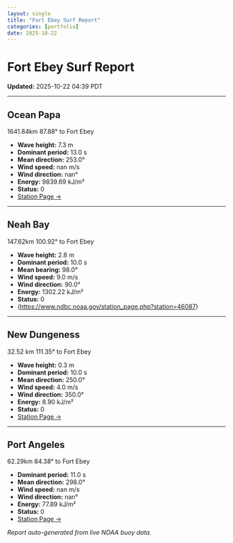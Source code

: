 ```yaml
---
layout: single
title: "Fort Ebey Surf Report"
categories: [portfolio]
date: 2025-10-22
---
```


# Fort Ebey Surf Report
**Updated:** 2025-10-22 04:39 PDT

---

## Ocean Papa 
1641.84km 87.88° to Fort Ebey
- **Wave height:** 7.3 m  
- **Dominant period:** 13.0 s  
- **Mean direction:** 253.0°  
- **Wind speed:** nan m/s  
- **Wind direction:** nan°  
- **Energy:** 9839.69 kJ/m²  
- **Status:** 0  
- [Station Page →](https://www.ndbc.noaa.gov/station_page.php?station=46246)

---

## Neah Bay 
147.62km 100.92° to Fort Ebey

- **Wave height:** 2.8 m  
- **Dominant period:** 10.0 s  
- **Mean bearing:** 98.0°  
- **Wind speed:** 9.0 m/s  
- **Wind direction:** 90.0°  
- **Energy:** 1302.22 kJ/m²  
- **Status:** 0  
- (https://www.ndbc.noaa.gov/station_page.php?station=46087)

---

## New Dungeness 
32.52 km 111.35° to Fort Ebey 

- **Wave height:** 0.3 m  
- **Dominant period:** 10.0 s  
- **Mean direction:** 250.0°  
- **Wind speed:** 4.0 m/s  
- **Wind direction:** 350.0°  
- **Energy:** 8.90 kJ/m²  
- **Status:** 0  
- [Station Page →](https://www.ndbc.noaa.gov/station_page.php?station=46088)

---

## Port Angeles 
62.29km 84.38° to Fort Ebey 
- **Dominant period:** 11.0 s  
- **Mean direction:** 298.0°  
- **Wind speed:** nan m/s  
- **Wind direction:** nan°  
- **Energy:** 77.89 kJ/m²  
- **Status:** 0  
- [Station Page →](https://www.ndbc.noaa.gov/station_page.php?station=46267)

*Report auto-generated from live NOAA buoy data.*
